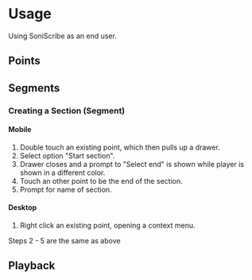 # Usage

Using SoniScribe as an end user.

## Points

## Segments

### Creating a Section (Segment)

#### Mobile

1. Double touch an existing point, which then pulls up a drawer.
2. Select option "Start section".
3. Drawer closes and a prompt to "Select end" is shown while player is shown in a different color.
4. Touch an other point to be the end of the section.
5. Prompt for name of section.

#### Desktop

1. Right click an existing point, opening a context menu.

Steps 2 - 5 are the same as above

## Playback
